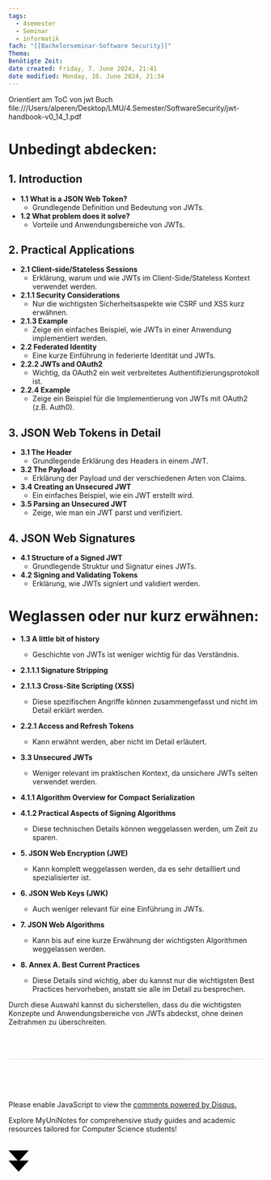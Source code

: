 ```yaml
---
tags:
  - 4semester
  - Seminar
  - informatik
fach: "[[Bachelorseminar-Software Security]]"
Thema:
Benötigte Zeit:
date created: Friday, 7. June 2024, 21:41
date modified: Monday, 10. June 2024, 21:34
---
```


Orientiert am ToC von jwt Buch
file:///Users/alperen/Desktop/LMU/4.Semester/SoftwareSecurity/jwt-handbook-v0_14_1.pdf

# Unbedingt abdecken:

## 1. Introduction

- **1.1 What is a JSON Web Token?**
  - Grundlegende Definition und Bedeutung von JWTs.
- **1.2 What problem does it solve?**
  - Vorteile und Anwendungsbereiche von JWTs.

## 2. Practical Applications

- **2.1 Client-side/Stateless Sessions**
  - Erklärung, warum und wie JWTs im Client-Side/Stateless Kontext verwendet werden.
- **2.1.1 Security Considerations**
  - Nur die wichtigsten Sicherheitsaspekte wie CSRF und XSS kurz erwähnen.
- **2.1.3 Example**
  - Zeige ein einfaches Beispiel, wie JWTs in einer Anwendung implementiert werden.
- **2.2 Federated Identity**
  - Eine kurze Einführung in federierte Identität und JWTs.
- **2.2.2 JWTs and OAuth2**
  - Wichtig, da OAuth2 ein weit verbreitetes Authentifizierungsprotokoll ist.
- **2.2.4 Example**
  - Zeige ein Beispiel für die Implementierung von JWTs mit OAuth2 (z.B. Auth0).

## 3. JSON Web Tokens in Detail

- **3.1 The Header**
  - Grundlegende Erklärung des Headers in einem JWT.
- **3.2 The Payload**
  - Erklärung der Payload und der verschiedenen Arten von Claims.
- **3.4 Creating an Unsecured JWT**
  - Ein einfaches Beispiel, wie ein JWT erstellt wird.
- **3.5 Parsing an Unsecured JWT**
  - Zeige, wie man ein JWT parst und verifiziert.

## 4. JSON Web Signatures

- **4.1 Structure of a Signed JWT**
  - Grundlegende Struktur und Signatur eines JWTs.
- **4.2 Signing and Validating Tokens**
  - Erklärung, wie JWTs signiert und validiert werden.

# Weglassen oder nur kurz erwähnen:

- **1.3 A little bit of history**
  - Geschichte von JWTs ist weniger wichtig für das Verständnis.
- **2.1.1.1 Signature Stripping**
- **2.1.1.3 Cross-Site Scripting (XSS)**
  - Diese spezifischen Angriffe können zusammengefasst und nicht im Detail erklärt werden.
- **2.2.1 Access and Refresh Tokens**

  - Kann erwähnt werden, aber nicht im Detail erläutert.

- **3.3 Unsecured JWTs**

  - Weniger relevant im praktischen Kontext, da unsichere JWTs selten verwendet werden.

- **4.1.1 Algorithm Overview for Compact Serialization**
- **4.1.2 Practical Aspects of Signing Algorithms**

  - Diese technischen Details können weggelassen werden, um Zeit zu sparen.

- **5. JSON Web Encryption (JWE)**
  - Kann komplett weggelassen werden, da es sehr detailliert und spezialisierter ist.
- **6. JSON Web Keys (JWK)**

  - Auch weniger relevant für eine Einführung in JWTs.

- **7. JSON Web Algorithms**

  - Kann bis auf eine kurze Erwähnung der wichtigsten Algorithmen weggelassen werden.

- **8. Annex A. Best Current Practices**
  - Diese Details sind wichtig, aber du kannst nur die wichtigsten Best Practices hervorheben, anstatt sie alle im Detail zu besprechen.

Durch diese Auswahl kannst du sicherstellen, dass du die wichtigsten Konzepte und Anwendungsbereiche von JWTs abdeckst, ohne deinen Zeitrahmen zu überschreiten.

<!-- DISQUS SCRIPT COMMENT START -->

<hr style="border: none; height: 2px; background: linear-gradient(to right, #f0f0f0, #ccc, #f0f0f0); margin-top: 4rem; margin-bottom: 5rem;">
<div id="disqus_thread"></div>
<script>
    /**
    * RECOMMENDED CONFIGURATION VARIABLES: EDIT AND UNCOMMENT THE SECTION BELOW TO INSERT DYNAMIC VALUES FROM YOUR PLATFORM OR CMS.
    * LEARN WHY DEFINING THESE VARIABLES IS IMPORTANT: https://disqus.com/admin/universalcode/#configuration-variables */
    /*
    var disqus_config = function () {
    this.page.url = PAGE_URL; // Replace PAGE_URL with your page's canonical URL variable
    this.page.identifier = PAGE_IDENTIFIER; // Replace PAGE_IDENTIFIER with your page's unique identifier variable
    };
    */
    (function() { // DON'T EDIT BELOW THIS LINE
    var d = document, s = d.createElement('script');
    s.src = 'https://myuninotes.disqus.com/embed.js';
    s.setAttribute('data-timestamp', +new Date());
    (d.head || d.body).appendChild(s);
    })();
</script>
<noscript>Please enable JavaScript to view the <a href="https://disqus.com/?ref_noscript">comments powered by Disqus.</a></noscript>

<!-- DISQUS SCRIPT COMMENT END -->

<!-- Sliding Banner START -->

<div id="slidingBanner" class="banner">
  <p class="banner-text">
    Explore MyUniNotes for comprehensive study guides and academic resources tailored for Computer Science students!
  </p>
  <svg id="closeBanner" class="arrows">
    <path d="M0 20 L20 42 L40 20"></path>
    <path d="M0 40 L20 62 L40 40"></path>
  </svg>
</div>

<script>
  // JavaScript to slide down the banner on page load
  document.addEventListener('DOMContentLoaded', function() {
    // Generate a random number between 1 and 5
    const randomNumber = Math.floor(Math.random() * 5) + 1;
    console.log(randomNumber)
    if (randomNumber === 1) {
      setTimeout(function() {
        const banner = document.getElementById('slidingBanner');
        if (banner) {
          banner.classList.add('show');
        }
      }, 1000); // Adjust the delay as needed

      const closeBanner = document.getElementById('closeBanner');
      if (closeBanner) {
        closeBanner.addEventListener('click', function() {
          const banner = document.getElementById('slidingBanner');
          if (banner) {
            banner.classList.remove('show');
            banner.style.visibility = 'hidden';
          }
        });
      }
    } else {
      // Remove the banner from the DOM if the random number is not 1
      const banner = document.getElementById('slidingBanner');
      if (banner) {
        banner.remove();
      }
    }
  });
</script>

<!-- Sliding Banner END -->
